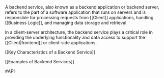 A backend service, also known as a backend application or backend server, refers to the part of a software application that runs on servers and is responsible for processing requests from [[Client]] applications, handling [[Business Logic]], and managing data storage and retrieval. 

In a client-server architecture, the backend service plays a critical role in providing the underlying functionality and data access to support the [[Client|frontend]] or client-side applications.

[[Key Characteristics of a Backend Service]]

[[Examples of Backend Services]]

#API